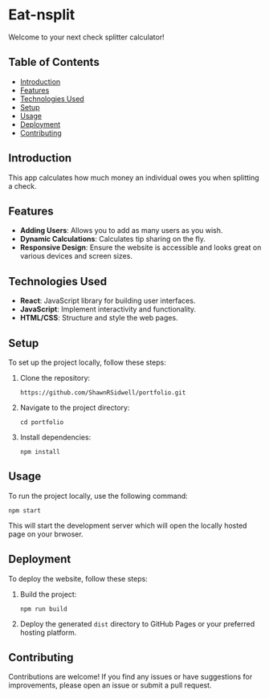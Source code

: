 # Eat-nsplit

Welcome to your next check splitter calculator!

## Table of Contents

- [Introduction](#introduction)
- [Features](#features)
- [Technologies Used](#technologies-used)
- [Setup](#setup)
- [Usage](#usage)
- [Deployment](#deployment)
- [Contributing](#contributing)

## Introduction

This app calculates how much money an individual owes you when splitting a check. 

## Features

- **Adding Users**: Allows you to add as many users as you wish.
- **Dynamic Calculations**: Calculates tip sharing on the fly.
- **Responsive Design**: Ensure the website is accessible and looks great on various devices and screen sizes.

## Technologies Used

- **React**: JavaScript library for building user interfaces.
- **JavaScript**: Implement interactivity and functionality.
- **HTML/CSS**: Structure and style the web pages.

## Setup

To set up the project locally, follow these steps:

1. Clone the repository:

    ```https://github.com/ShawnRSidwell/portfolio.git```

2. Navigate to the project directory:

   ```cd portfolio```

3. Install dependencies:

   ```npm install```

## Usage

To run the project locally, use the following command:

`npm start`

This will start the development server which will open the locally hosted page on your brwoser. 

## Deployment

To deploy the website, follow these steps:

1. Build the project:

   `npm run build`

2. Deploy the generated `dist` directory to GitHub Pages or your preferred hosting platform.

## Contributing

Contributions are welcome! If you find any issues or have suggestions for improvements, please open an issue or submit a pull request.
